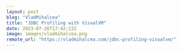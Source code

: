 ```yaml
---
layout: post
blog: "VladMihalcea"
title: "JDBC Profiling with VisualVM"
date: 2023-07-26T17:42:23Z
image: images/vladmihalcea.png
remote_url: "https://vladmihalcea.com/jdbc-profiling-visualvm/"
---
```

